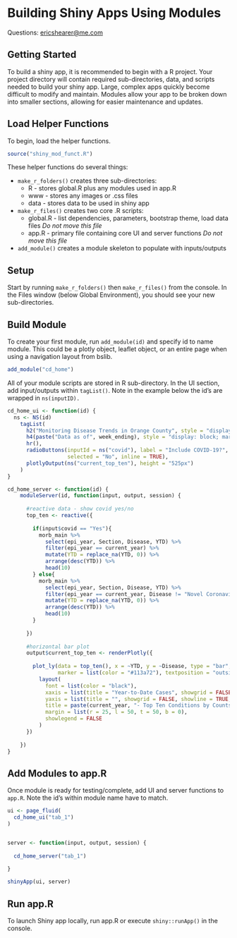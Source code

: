 # Building Shiny Apps Using Modules

Questions: <ericshearer@me.com>

## Getting Started

To build a shiny app, it is recommended to begin with a R project. Your
project directory will contain required sub-directories, data, and
scripts needed to build your shiny app. Large, complex apps quickly
become difficult to modify and maintain. Modules allow your app to be
broken down into smaller sections, allowing for easier maintenance and
updates.

## Load Helper Functions

To begin, load the helper functions.

``` r
source("shiny_mod_funct.R")
```

These helper functions do several things:

- `make_r_folders()` creates three sub-directories:
  - R - stores global.R plus any modules used in app.R
  - www - stores any images or .css files
  - data - stores data to be used in shiny app
- `make_r_files()` creates two core .R scripts:
  - global.R - list dependencies, parameters, bootstrap theme, load data
    files *Do not move this file*
  - app.R - primary file containing core UI and server functions *Do not
    move this file*
- `add_module()` creates a module skeleton to populate with
  inputs/outputs

## Setup

Start by running `make_r_folders()` then `make_r_files()` from the
console. In the Files window (below Global Environment), you should see
your new sub-directories.

## Build Module

To create your first module, run `add_module(id)` and specify id to name
module. This could be a plotly object, leaflet object, or an entire page
when using a navigation layout from bslib.

``` r
add_module("cd_home")
```

All of your module scripts are stored in R sub-directory. In the UI
section, add input/outputs within `tagList()`. Note in the example below
the id’s are wrapped in `ns(inputID).`

``` r
cd_home_ui <- function(id) {
  ns <- NS(id)
    tagList(
      h2("Monitoring Disease Trends in Orange County", style = "display: block; margin-left: auto; margin-right: auto;"),
      h4(paste("Data as of", week_ending), style = "display: block; margin-left: auto; margin-right: auto;"),
      hr(),
      radioButtons(inputId = ns("covid"), label = "Include COVID-19?", choices = c("Yes","No"),
                   selected = "No", inline = TRUE),
      plotlyOutput(ns("current_top_ten"), height = "525px")
    )
}

cd_home_server <- function(id) {
    moduleServer(id, function(input, output, session) {
        
      #reactive data - show covid yes/no
      top_ten <- reactive({
        
        if(input$covid == "Yes"){
          morb_main %>%
            select(epi_year, Section, Disease, YTD) %>%
            filter(epi_year == current_year) %>%
            mutate(YTD = replace_na(YTD, 0)) %>%
            arrange(desc(YTD)) %>%
            head(10)
        } else{
          morb_main %>%
            select(epi_year, Section, Disease, YTD) %>%
            filter(epi_year == current_year, Disease != "Novel Coronavirus 2019 (nCoV-2019)") %>%
            mutate(YTD = replace_na(YTD, 0)) %>%
            arrange(desc(YTD)) %>%
            head(10)
        }
        
      })
      
      #horizontal bar plot
      output$current_top_ten <- renderPlotly({
        
        plot_ly(data = top_ten(), x = ~YTD, y = ~Disease, type = "bar", orientation = "h", text = ~as.character(YTD),
                marker = list(color = "#113a72"), textposition = "outside") %>%
          layout(
            font = list(color = "black"),
            xaxis = list(title = "Year-to-Date Cases", showgrid = FALSE, showline = TRUE, rangemode = "tozero"),
            yaxis = list(title = "", showgrid = FALSE, showline = TRUE, categoryorder = "total ascending"),
            title = paste(current_year, "- Top Ten Conditions by Counts, County of Orange"),
            margin = list(r = 25, l = 50, t = 50, b = 0),
            showlegend = FALSE
          )
      })
      
    })
}
```

## Add Modules to app.R

Once module is ready for testing/complete, add UI and server functions
to `app.R`. Note the id’s within module name have to match.

``` r
ui <- page_fluid(
  cd_home_ui("tab_1")
)


server <- function(input, output, session) {
  
  cd_home_server("tab_1")
  
}

shinyApp(ui, server)
```

## Run app.R

To launch Shiny app locally, run app.R or execute `shiny::runApp()` in
the console.
